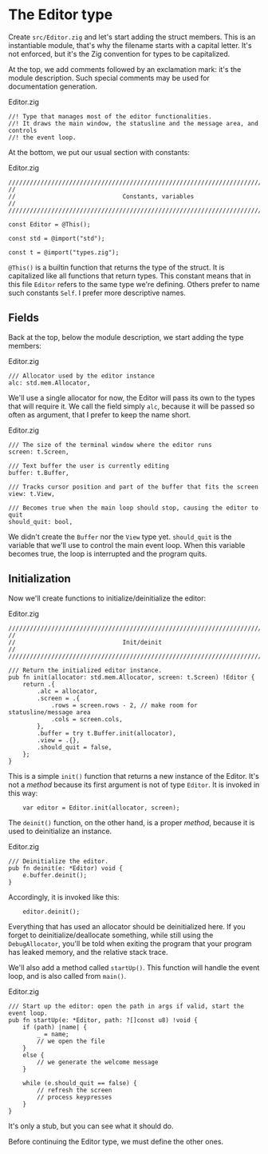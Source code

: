 # The Editor type

Create `src/Editor.zig` and let's start adding the struct members. This is an
instantiable module, that's why the filename starts with a capital letter. It's
not enforced, but it's the Zig convention for types to be capitalized.

At the top, we add comments followed by an exclamation mark: it's the module
description. Such special comments may be used for documentation generation.

<div class="code-title">Editor.zig</div>

```zig
//! Type that manages most of the editor functionalities.
//! It draws the main window, the statusline and the message area, and controls
//! the event loop.
```

At the bottom, we put our usual section with constants:

<div class="code-title">Editor.zig</div>

```zig
///////////////////////////////////////////////////////////////////////////////
//
//                              Constants, variables
//
///////////////////////////////////////////////////////////////////////////////

const Editor = @This();

const std = @import("std");

const t = @import("types.zig");
```

`@This()` is a builtin function that returns the type of the struct. It is
capitalized like all functions that return types. This constant means that in
this file `Editor` refers to the same type we're defining. Others prefer to
name such constants `Self`. I prefer more descriptive names.

## Fields

Back at the top, below the module description, we start adding the type
members:

<div class="code-title">Editor.zig</div>

```zig
/// Allocator used by the editor instance
alc: std.mem.Allocator,
```

We'll use a single allocator for now, the Editor will pass its own to the types
that will require it. We call the field simply `alc`, because it will be passed
so often as argument, that I prefer to keep the name short.

<div class="code-title">Editor.zig</div>

```zig
/// The size of the terminal window where the editor runs
screen: t.Screen,

/// Text buffer the user is currently editing
buffer: t.Buffer,

/// Tracks cursor position and part of the buffer that fits the screen
view: t.View,

/// Becomes true when the main loop should stop, causing the editor to quit
should_quit: bool,
```

We didn't create the `Buffer` nor the `View` type yet.
`should_quit` is the variable that we'll use to control the main event loop.
When this variable becomes true, the loop is interrupted and the program quits.


## Initialization

Now we'll create functions to initialize/deinitialize the editor:

<div class="code-title">Editor.zig</div>

```zig
///////////////////////////////////////////////////////////////////////////////
//
//                              Init/deinit
//
///////////////////////////////////////////////////////////////////////////////

/// Return the initialized editor instance.
pub fn init(allocator: std.mem.Allocator, screen: t.Screen) !Editor {
    return .{
        .alc = allocator,
        .screen = .{
            .rows = screen.rows - 2, // make room for statusline/message area
            .cols = screen.cols,
        },
        .buffer = try t.Buffer.init(allocator),
        .view = .{},
        .should_quit = false,
    };
}
```

This is a simple `init()` function that returns a new instance of the Editor.
It's not a _method_ because its first argument is not of type `Editor`.
It is invoked in this way:
```zig
    var editor = Editor.init(allocator, screen);
```
The `deinit()` function, on the other hand, is a proper _method_, because it is
used to deinitialize an instance.

<div class="code-title">Editor.zig</div>

```zig
/// Deinitialize the editor.
pub fn deinit(e: *Editor) void {
    e.buffer.deinit();
}
```

Accordingly, it is invoked like this:

```zig
    editor.deinit();
```

Everything that has used an allocator should be deinitialized here. If you
forget to deinitialize/deallocate something, while still using the
`DebugAllocator`, you'll be told when exiting the program that your program has
leaked memory, and the relative stack trace.

We'll also add a method called `startUp()`. This function will handle the event
loop, and is also called from `main()`.

<div class="code-title">Editor.zig</div>

```zig
/// Start up the editor: open the path in args if valid, start the event loop.
pub fn startUp(e: *Editor, path: ?[]const u8) !void {
    if (path) |name| {
        _ = name;
        // we open the file
    }
    else {
        // we generate the welcome message
    }

    while (e.should_quit == false) {
        // refresh the screen
        // process keypresses
    }
}
```

It's only a stub, but you can see what it should do.

Before continuing the Editor type, we must define the other ones.
